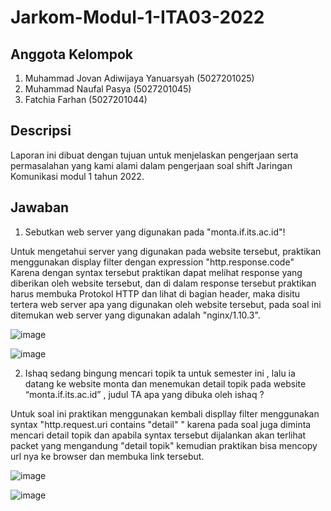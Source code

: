 # Jarkom-Modul-1-ITA03-2022
## Anggota Kelompok
1. Muhammad Jovan Adiwijaya Yanuarsyah (5027201025)
2. Muhammad Naufal Pasya (5027201045)
3. Fatchia Farhan (5027201044)

## Descripsi
Laporan ini dibuat dengan tujuan untuk menjelaskan pengerjaan serta permasalahan yang kami alami dalam pengerjaan soal shift Jaringan Komunikasi modul 1 tahun 2022.

## Jawaban

1. Sebutkan web server yang digunakan pada "monta.if.its.ac.id"! 

Untuk mengetahui server yang digunakan pada website tersebut, praktikan menggunakan display filter dengan expression "http.response.code" Karena dengan syntax tersebut praktikan dapat melihat response yang diberikan oleh website tersebut, dan di dalam response tersebut praktikan harus membuka Protokol HTTP dan lihat di bagian header, maka disitu tertera web server apa yang digunakan oleh website tersebut, pada soal ini ditemukan web server yang digunakan adalah "nginx/1.10.3".

![image](https://user-images.githubusercontent.com/90240809/191941994-f2fb35d2-32fc-462d-b3b2-373608936b08.png)

![image](https://user-images.githubusercontent.com/90240809/191942096-7d3f05b4-86b3-48bf-8892-4d819065cfda.png)


2. Ishaq sedang bingung mencari topik ta untuk semester ini , lalu ia datang ke website monta dan menemukan detail topik pada website “monta.if.its.ac.id” , judul TA apa yang dibuka oleh ishaq ?

Untuk soal ini praktikan menggunakan kembali displlay filter menggunakan syntax "http.request.uri contains "detail" " karena pada soal juga diminta mencari detail topik dan apabila syntax tersebut dijalankan akan terlihat packet yang mengandung "detail topik" kemudian praktikan bisa mencopy url nya ke browser dan membuka link tersebut.

![image](https://user-images.githubusercontent.com/90240809/191942793-7ac5eed6-b02b-4b95-abf9-e5da2bdbe8a7.png)

![image](https://user-images.githubusercontent.com/90240809/191942857-c07c0920-afc9-4e21-8160-3908bf4bee1d.png)
